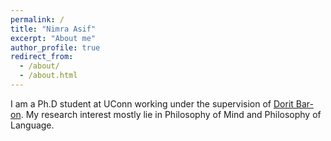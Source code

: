 ```yaml
---
permalink: /
title: "Nimra Asif"
excerpt: "About me"
author_profile: true
redirect_from: 
  - /about/
  - /about.html
---
```


I am a Ph.D student at UConn working under the supervision of [Dorit Bar-on](https://www.doritbar-on.com/). My research interest mostly lie in Philosophy of Mind and Philosophy of Language.  
